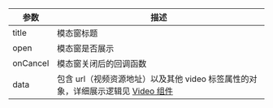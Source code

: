 | 参数     | 描述                                                                                                                                                            |
| -------- | --------------------------------------------------------------------------------------------------------------------------------------------------------------- |
| title    | 模态窗标题                                                                                                                                                      |
| open     | 模态窗是否展示                                                                                                                                                  |
| onCancel | 模态窗关闭后的回调函数                                                                                                                                          |
| data     | 包含 url（视频资源地址）以及其他 video 标签属性的对象，详细展示逻辑见 [Video 组件](https://github.com/Hokkaii/agul-ui/blob/main/src/components/Video/README.md) |
